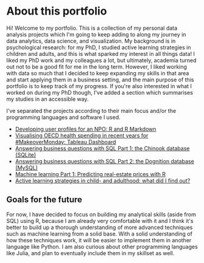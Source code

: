 # About this portfolio
Hi! Welcome to my portfolio.
This is a collection of my personal data analysis projects which I'm going to keep adding to along my journey in data analytics, data science, and visualization. 
My background is in psychological research: for my PhD, I studied active learning strategies in children and adults, and this is what sparked my interest in all things data! I liked my PhD work and my colleagues a lot, but ultimately, academia turned out not to be a good fit for me in the long term. However, I liked working with data so much that I decided to keep expanding my skills in that area and start applying them in a business setting, and the main purpose of this portfolio is to keep track of my progress. If you're also interested in what I worked on during my PhD though, I've added a section which summarises my studies in an accessible way. 

I've separated the projects according to their main focus and/or the programming languages and software I used.

* [Developing user profiles for an NPO: R and R Markdown]()
* [Visualising OECD health spending in recent years for #MakeoverMonday: Tableau Dashboard](https://public.tableau.com/app/profile/angela.jones1086#!/)
* [Answering business questions with SQL Part 1: the Chinook database (SQLite)]()
* [Answering business questions with SQL Part 2: the Dognition database (MySQL)]()
* [Machine learning Part 1: Predicting real-estate prices with R]()
* [Active learning strategies in child- and adulthood: what did I find out?]()

## Goals for the future
For now, I have decided to focus on building my analytical skills (aside from SQL) using R, because I am already very comfortable with it and I think it's better to build up a thorough understanding of more advanced techniques such as machine learning from a solid base. With a solid understanding of how these techniques work, it will be easier to implement them in another language like Python. I am also curious about other programming languages like Julia, and plan to eventually include them in my skillset as well. 
